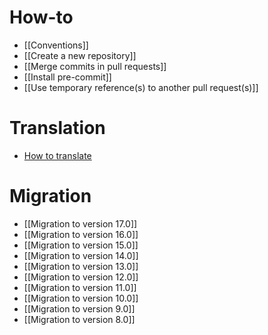 # How-to
* [[Conventions]]
* [[Create a new repository]]
* [[Merge commits in pull requests]]
* [[Install pre-commit]]
* [[Use temporary reference(s) to another pull request(s)]]

# Translation
* [How to translate](https://odoo-community.org/page/translate)

# Migration
* [[Migration to version 17.0]]
* [[Migration to version 16.0]]
* [[Migration to version 15.0]]
* [[Migration to version 14.0]]
* [[Migration to version 13.0]]
* [[Migration to version 12.0]]
* [[Migration to version 11.0]]
* [[Migration to version 10.0]]
* [[Migration to version 9.0]]
* [[Migration to version 8.0]]